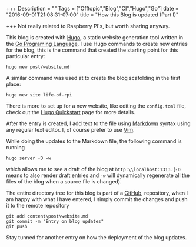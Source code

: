 +++
Description = ""
Tags = ["Offtopic","Blog","CI","Hugo","Go"]
date = "2016-09-01T21:08:31-07:00"
title = "How this Blog is updated (Part I)"

+++
Not really related to Raspberry PI's, but worth sharing anyway.

This blog is created with [Hugo](https://gohugo.io "Hugo"), a static
website generation tool written in the
[Go Programing Language](https://golang.org "Go Programing Language").
I use Hugo commands to create new entries for the blog, this
is the command that created the starting point for this particular entry:
```
hugo new post/website.md
```
A similar command was used at to create the blog scafolding in the 
first place:

```
huge new site life-of-rpi
```

There is more to set up for a new website, like editing the
`config.toml` file, check out the 
[Hugo Quickstart](https://gohugo.io/overview/quickstart/ "Hugo Quickstart") 
page for more details.

After the entry is created, I add text to the file using 
[Markdown](https://daringfireball.net/projects/markdown/syntax "Markdown")
syntax using any regular text editor. I, of course prefer to use
[Vim](https://www.vim.org "Vim").

While doing the updates to the Markdown file, the following command 
is running

```
hugo server -D -w
```

which allows me to see a draft of the blog at `http:\\localhost:1313`. 
(`-D` means to also render draft entries and `-w` will dynamically
regenerate all the files of the blog when a source file is changed).

The entire directory tree for this blog is part of a 
[GitHub](https://www.github.com "GitHub"), repository, when I am happy
with what I have entered, I simply commit the changes and push it to
the remote repository

```
git add content\post\website.md
git commit -m "Entry on blog updates"
git push
```

Stay tunned for another entry on how the deployment of the blog updates.
